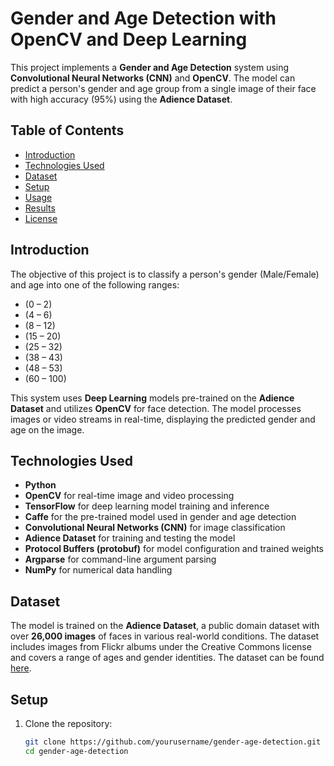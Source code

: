# Gender and Age Detection with OpenCV and Deep Learning

This project implements a **Gender and Age Detection** system using **Convolutional Neural Networks (CNN)** and **OpenCV**. The model can predict a person's gender and age group from a single image of their face with high accuracy (95%) using the **Adience Dataset**.

## Table of Contents

- [Introduction](#introduction)
- [Technologies Used](#technologies-used)
- [Dataset](#dataset)
- [Setup](#setup)
- [Usage](#usage)
- [Results](#results)
- [License](#license)

## Introduction

The objective of this project is to classify a person's gender (Male/Female) and age into one of the following ranges:
- (0 – 2)
- (4 – 6)
- (8 – 12)
- (15 – 20)
- (25 – 32)
- (38 – 43)
- (48 – 53)
- (60 – 100)

This system uses **Deep Learning** models pre-trained on the **Adience Dataset** and utilizes **OpenCV** for face detection. The model processes images or video streams in real-time, displaying the predicted gender and age on the image.

## Technologies Used

- **Python**
- **OpenCV** for real-time image and video processing
- **TensorFlow** for deep learning model training and inference
- **Caffe** for the pre-trained model used in gender and age detection
- **Convolutional Neural Networks (CNN)** for image classification
- **Adience Dataset** for training and testing the model
- **Protocol Buffers (protobuf)** for model configuration and trained weights
- **Argparse** for command-line argument parsing
- **NumPy** for numerical data handling

## Dataset

The model is trained on the **Adience Dataset**, a public domain dataset with over **26,000 images** of faces in various real-world conditions. The dataset includes images from Flickr albums under the Creative Commons license and covers a range of ages and gender identities. The dataset can be found [here](http://www.openu.ac.il/home/hassner/projects/cnn_age_gender/).

## Setup

1. Clone the repository:

   ```bash
   git clone https://github.com/yourusername/gender-age-detection.git
   cd gender-age-detection
